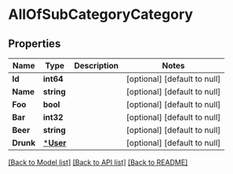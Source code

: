 # AllOfSubCategoryCategory

## Properties
Name | Type | Description | Notes
------------ | ------------- | ------------- | -------------
**Id** | **int64** |  | [optional] [default to null]
**Name** | **string** |  | [optional] [default to null]
**Foo** | **bool** |  | [optional] [default to null]
**Bar** | **int32** |  | [optional] [default to null]
**Beer** | **string** |  | [optional] [default to null]
**Drunk** | [***User**](User.md) |  | [optional] [default to null]

[[Back to Model list]](../README.md#documentation-for-models) [[Back to API list]](../README.md#documentation-for-api-endpoints) [[Back to README]](../README.md)

